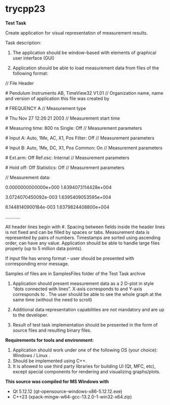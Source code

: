# trycpp23

**Test Task**

Create application for visual representation of measurement results.

Task description:

1. The application should be window-based with elements of graphical user interface (GUI)

1. Application should be able to load measurement data from files of the following format:

// File Header

\# Pendulum Instruments AB, TimeView32 V1.01          // Organization name, name and version of application this file was created by

\# FREQUENCY A                                        // <a name="__ddelink__1_1106358489"></a>Measurement type

\# Thu Nov 27 12:26:21 2003                           // Measurement start time

\# Measuring time: 800 ns 		Single: Off      // Measurement parameters

\# Input A: Auto, 1Mк, AC, X1, Pos  Filter: Off       // Measurement parameters

\# Input B: Auto, 1Mк, DC, X1, Pos  Common: On        // Measurement parameters

\# Ext.arm: Off                     Ref.osc: Internal // Measurement parameters

\# Hold off: Off                    Statistics: Off   // Measurement parameters

// Measurement data: <timestamp> <value>

0\.0000000000000e+000 1.6394073114428e+004            

3\.0724070450092e-003 1.6395409053595e+004

6\.1448140900184e-003 1.6379824408800e+004

............

All header lines begin with #.  Spacing between fields inside the header lines is not fixed and can be filled by spaces or tabs. Measurement data is represented by <timestamp> <value> pairs of numbers. Timestamps are sorted using ascending order, <value> can have any value. Application should be able to handle large files properly (up to 5 million data points).

If input file has wrong format – user should be presented with corresponding error message.

Samples of files are in SamplesFiles folder of the Test Task archive

1. Application should present measurement data as a 2 D-plot in style “dots connected with lines”. X-axis corresponds to <timestamp> and Y-axis corresponds to <value>. The user should be able to see the whole graph at the same time (without the need to scroll)

1. Additional data representation capabilities are not mandatory and are up to the developer.

1. Result of test task implementation should be presented in the form of source files and resulting binary files.


**Requirements for tools and environment:**

1. Application should work under one of the following OS (your choice): Windows / Linux .
2. Should be implemented using С++.
3. It is allowed to use third party libraries for building UI (Qt, MFC, etc), except special components for rendering and visualizing graphs/plots.

**This source was compiled for MS Windows with**

* Qt 5.12.12 (qt-opensource-windows-x86-5.12.12.exe)
* C++23 (xpack-mingw-w64-gcc-13.2.0-1-win32-x64.zip)
